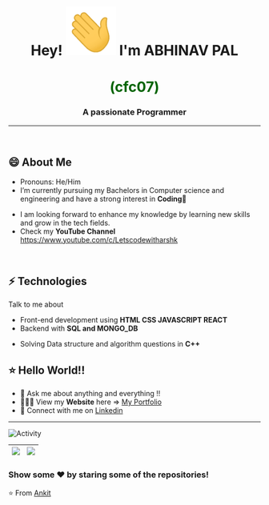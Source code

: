 <!-- - 👋 Hi, I’m @Let's code
- 👀 I’m interested in Programming
- 🌱 I’m currently learning javascript
- 💞️ I’m looking to collaborate on ...
- 📫 How to reach me https://www.instagram.com/letscode20/ -->

<!---
Let's code is a ✨ special ✨ repository because its `README.md` (this file) appears on your GitHub profile.
You can click the Preview link to take a look at your changes.
--->


<h1 align="center">Hey! <img src="https://github.com/ABSphreak/ABSphreak/blob/master/gifs/Hi.gif" width=100> I'm ABHINAV PAL</h1>
<h1 align="center" style="color: darkgreen;">(cfc07)</h1>
<h3 align="center">A passionate Programmer</h3>
<!-- <p align="center"> <img src="https://komarev.com/ghpvc/?username=ankitojha07&label=Profile%20views&color=0e75b6&style=flat" alt="Abhipal" /> </p> -->
<hr>
</br>

## 😄 About Me
- Pronouns: He/Him 
- I’m currently pursuing my Bachelors in Computer science and engineering and have a strong interest in **Coding**💙
<!-- - I am currently focusing on **Linux and Computer Networking**. A beginner contributor at **Open Source**.  -->
- I am looking forward to enhance my knowledge by learning new skills and grow in the tech fields.
- Check my **YouTube Channel**  https://www.youtube.com/c/Letscodewitharshk

<br/>

## ⚡ Technologies
Talk to me about
- Front-end development using **HTML CSS JAVASCRIPT REACT**
- Backend with **SQL and MONGO_DB**
<!-- - **Linux- GIT - NETWORKING** -->
- Solving Data structure and algorithm questions in **C++**

## ⭐️ Hello World!! 
- 💬 Ask me about anything and everything !! 
- 👨🏻‍💻 View my **Website** here => <a href="https://abhi123pal.github.io/resume/">My Portfolio</a>
- 💬 Connect with me on <a href="https://www.linkedin.com/in/abhinav-pal-5542b51ba">Linkedin</a>
<!-- - ✍ View my **articles** on <a href="https://ankitojha.hashnode.dev/">Hashnode</a> -->
<!-- - 📫 **Reach** me here => ankitojha1409@gmail.com -->

<hr>

![Activity](https://activity-graph.herokuapp.com/graph?username=ankitojha07&theme=xcode)

|<img src="https://github-readme-stats.vercel.app/api?username=ankitojha07&&show_icons=true&count_private=true"/>|<img src="https://github-readme-streak-stats.herokuapp.com/?user=ankitojha07"/>|
|---|---|

### Show some ❤️ by staring some of the repositories!
⭐️ From [Ankit](https://github.com/Abhi123pal) 
